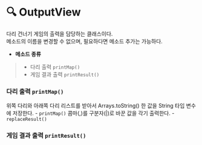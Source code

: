 # 🔍 OutputView
다리 건너기 게임의 출력을 담당하는 클래스이다.  
메소드의 이름을 변경할 수 없으며, 필요하다면 메소드 추가는 가능하다. 

* __메소드 종류__
> * 다리 출력 `printMap()`
> * 게임 결과 출력 `printResult()`

### 다리 출력 `printMap()`
위쪽 다리와 아래쪽 다리 리스트를 받아서 Arrays.toString() 한 값을 String 타입 변수에 저장한다. - `printMap()`
콤마(,)를 구분자(|)로 바꾼 값을 각기 출력한다. - `replaceResult()`

### 게임 결과 출력 `printResult()`